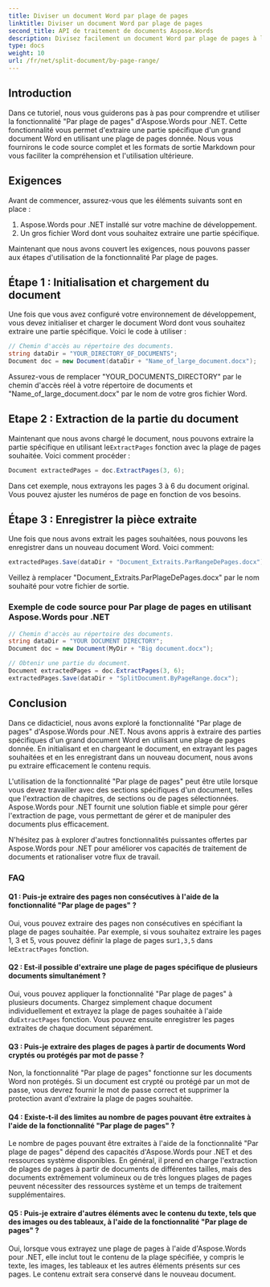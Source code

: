 ```yaml
---
title: Diviser un document Word par plage de pages
linktitle: Diviser un document Word par plage de pages
second_title: API de traitement de documents Aspose.Words
description: Divisez facilement un document Word par plage de pages à l'aide du guide étape par étape Aspose.Words pour .NET.
type: docs
weight: 10
url: /fr/net/split-document/by-page-range/
---
```


## Introduction
Dans ce tutoriel, nous vous guiderons pas à pas pour comprendre et utiliser la fonctionnalité "Par plage de pages" d'Aspose.Words pour .NET. Cette fonctionnalité vous permet d'extraire une partie spécifique d'un grand document Word en utilisant une plage de pages donnée. Nous vous fournirons le code source complet et les formats de sortie Markdown pour vous faciliter la compréhension et l'utilisation ultérieure.

## Exigences
Avant de commencer, assurez-vous que les éléments suivants sont en place :

1. Aspose.Words pour .NET installé sur votre machine de développement.
2. Un gros fichier Word dont vous souhaitez extraire une partie spécifique.

Maintenant que nous avons couvert les exigences, nous pouvons passer aux étapes d'utilisation de la fonctionnalité Par plage de pages.

## Étape 1 : Initialisation et chargement du document
Une fois que vous avez configuré votre environnement de développement, vous devez initialiser et charger le document Word dont vous souhaitez extraire une partie spécifique. Voici le code à utiliser :

```csharp
// Chemin d'accès au répertoire des documents.
string dataDir = "YOUR_DIRECTORY_OF_DOCUMENTS";
Document doc = new Document(dataDir + "Name_of_large_document.docx");
```

Assurez-vous de remplacer "YOUR_DOCUMENTS_DIRECTORY" par le chemin d'accès réel à votre répertoire de documents et "Name_of_large_document.docx" par le nom de votre gros fichier Word.

## Etape 2 : Extraction de la partie du document
 Maintenant que nous avons chargé le document, nous pouvons extraire la partie spécifique en utilisant le`ExtractPages` fonction avec la plage de pages souhaitée. Voici comment procéder :

```csharp
Document extractedPages = doc.ExtractPages(3, 6);
```

Dans cet exemple, nous extrayons les pages 3 à 6 du document original. Vous pouvez ajuster les numéros de page en fonction de vos besoins.

## Étape 3 : Enregistrer la pièce extraite
Une fois que nous avons extrait les pages souhaitées, nous pouvons les enregistrer dans un nouveau document Word. Voici comment:

```csharp
extractedPages.Save(dataDir + "Document_Extraits.ParRangeDePages.docx");
```

Veillez à remplacer "Document_Extraits.ParPlageDePages.docx" par le nom souhaité pour votre fichier de sortie.

### Exemple de code source pour Par plage de pages en utilisant Aspose.Words pour .NET

```csharp
// Chemin d'accès au répertoire des documents.
string dataDir = "YOUR DOCUMENT DIRECTORY";
Document doc = new Document(MyDir + "Big document.docx");

// Obtenir une partie du document.
Document extractedPages = doc.ExtractPages(3, 6);
extractedPages.Save(dataDir + "SplitDocument.ByPageRange.docx");
```

## Conclusion

Dans ce didacticiel, nous avons exploré la fonctionnalité "Par plage de pages" d'Aspose.Words pour .NET. Nous avons appris à extraire des parties spécifiques d'un grand document Word en utilisant une plage de pages donnée. En initialisant et en chargeant le document, en extrayant les pages souhaitées et en les enregistrant dans un nouveau document, nous avons pu extraire efficacement le contenu requis.

L'utilisation de la fonctionnalité "Par plage de pages" peut être utile lorsque vous devez travailler avec des sections spécifiques d'un document, telles que l'extraction de chapitres, de sections ou de pages sélectionnées. Aspose.Words pour .NET fournit une solution fiable et simple pour gérer l'extraction de page, vous permettant de gérer et de manipuler des documents plus efficacement.

N'hésitez pas à explorer d'autres fonctionnalités puissantes offertes par Aspose.Words pour .NET pour améliorer vos capacités de traitement de documents et rationaliser votre flux de travail.

### FAQ

#### Q1 : Puis-je extraire des pages non consécutives à l'aide de la fonctionnalité "Par plage de pages" ?
 Oui, vous pouvez extraire des pages non consécutives en spécifiant la plage de pages souhaitée. Par exemple, si vous souhaitez extraire les pages 1, 3 et 5, vous pouvez définir la plage de pages sur`1,3,5` dans le`ExtractPages` fonction.

#### Q2 : Est-il possible d'extraire une plage de pages spécifique de plusieurs documents simultanément ?
Oui, vous pouvez appliquer la fonctionnalité "Par plage de pages" à plusieurs documents. Chargez simplement chaque document individuellement et extrayez la plage de pages souhaitée à l'aide du`ExtractPages` fonction. Vous pouvez ensuite enregistrer les pages extraites de chaque document séparément.

#### Q3 : Puis-je extraire des plages de pages à partir de documents Word cryptés ou protégés par mot de passe ?
Non, la fonctionnalité "Par plage de pages" fonctionne sur les documents Word non protégés. Si un document est crypté ou protégé par un mot de passe, vous devrez fournir le mot de passe correct et supprimer la protection avant d'extraire la plage de pages souhaitée.

#### Q4 : Existe-t-il des limites au nombre de pages pouvant être extraites à l'aide de la fonctionnalité "Par plage de pages" ?
Le nombre de pages pouvant être extraites à l'aide de la fonctionnalité "Par plage de pages" dépend des capacités d'Aspose.Words pour .NET et des ressources système disponibles. En général, il prend en charge l'extraction de plages de pages à partir de documents de différentes tailles, mais des documents extrêmement volumineux ou de très longues plages de pages peuvent nécessiter des ressources système et un temps de traitement supplémentaires.

#### Q5 : Puis-je extraire d'autres éléments avec le contenu du texte, tels que des images ou des tableaux, à l'aide de la fonctionnalité "Par plage de pages" ?
Oui, lorsque vous extrayez une plage de pages à l'aide d'Aspose.Words pour .NET, elle inclut tout le contenu de la plage spécifiée, y compris le texte, les images, les tableaux et les autres éléments présents sur ces pages. Le contenu extrait sera conservé dans le nouveau document.

